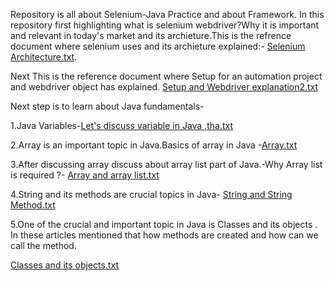 
Repository is all about Selenium-Java Practice and about Framework.
In this repository first highlighting what is selenium webdriver?Why it is important and relevant in today's market and its archieture.This is the refrence document where selenium uses and its archieture explained:-
[Selenium Architecture.txt](https://github.com/user-attachments/files/17173130/Selenium.Architecture.txt).

Next This is the reference document where Setup for an automation project and webdriver object has explained.
[Setup and Webdriver explanation2.txt](https://github.com/user-attachments/files/17179394/Setup.and.Webdriver.explanation2.txt)

Next step is to learn about Java fundamentals-

1.Java Variables-[Let's discuss variable in Java ,tha.txt](https://github.com/user-attachments/files/17228225/Let.s.discuss.variable.in.Java.tha.txt)

2.Array is an important topic in Java.Basics of array in Java -[Array.txt](https://github.com/user-attachments/files/17228328/Array.txt)

3.After discussing array discuss about array list part of Java.-Why Array list is required ?-
[Array and array list.txt](https://github.com/user-attachments/files/17261752/Array.and.array.list.txt)

4.String and its methods are crucial topics in Java-
[String and String Method.txt](https://github.com/user-attachments/files/17264714/String.and.String.Method.txt)

5.One of the crucial and important topic in Java is Classes and its objects . In these articles  mentioned that how methods are created and how can we call the method.

[Classes and its objects.txt](https://github.com/user-attachments/files/17269793/Classes.and.its.objects.txt)



